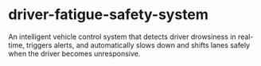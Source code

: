 # driver-fatigue-safety-system
An intelligent vehicle control system that detects driver drowsiness in real-time, triggers alerts, and automatically slows down and shifts lanes safely when the driver becomes unresponsive.
